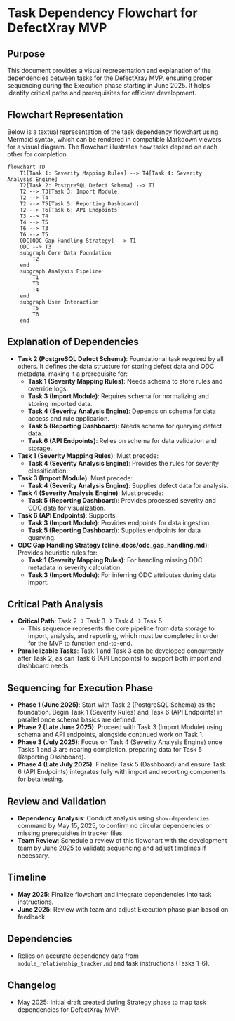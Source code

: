 # Task Dependency Flowchart for DefectXray MVP

## Purpose
This document provides a visual representation and explanation of the dependencies between tasks for the DefectXray MVP, ensuring proper sequencing during the Execution phase starting in June 2025. It helps identify critical paths and prerequisites for efficient development.

## Flowchart Representation
Below is a textual representation of the task dependency flowchart using Mermaid syntax, which can be rendered in compatible Markdown viewers for a visual diagram. The flowchart illustrates how tasks depend on each other for completion.

```mermaid
flowchart TD
    T1[Task 1: Severity Mapping Rules] --> T4[Task 4: Severity Analysis Engine]
    T2[Task 2: PostgreSQL Defect Schema] --> T1
    T2 --> T3[Task 3: Import Module]
    T2 --> T4
    T2 --> T5[Task 5: Reporting Dashboard]
    T2 --> T6[Task 6: API Endpoints]
    T3 --> T4
    T4 --> T5
    T6 --> T3
    T6 --> T5
    ODC[ODC Gap Handling Strategy] --> T1
    ODC --> T3
    subgraph Core Data Foundation
        T2
    end
    subgraph Analysis Pipeline
        T1
        T3
        T4
    end
    subgraph User Interaction
        T5
        T6
    end
```

## Explanation of Dependencies
- **Task 2 (PostgreSQL Defect Schema)**: Foundational task required by all others. It defines the data structure for storing defect data and ODC metadata, making it a prerequisite for:
  - **Task 1 (Severity Mapping Rules)**: Needs schema to store rules and override logs.
  - **Task 3 (Import Module)**: Requires schema for normalizing and storing imported data.
  - **Task 4 (Severity Analysis Engine)**: Depends on schema for data access and rule application.
  - **Task 5 (Reporting Dashboard)**: Needs schema for querying defect data.
  - **Task 6 (API Endpoints)**: Relies on schema for data validation and storage.
- **Task 1 (Severity Mapping Rules)**: Must precede:
  - **Task 4 (Severity Analysis Engine)**: Provides the rules for severity classification.
- **Task 3 (Import Module)**: Must precede:
  - **Task 4 (Severity Analysis Engine)**: Supplies defect data for analysis.
- **Task 4 (Severity Analysis Engine)**: Must precede:
  - **Task 5 (Reporting Dashboard)**: Provides processed severity and ODC data for visualization.
- **Task 6 (API Endpoints)**: Supports:
  - **Task 3 (Import Module)**: Provides endpoints for data ingestion.
  - **Task 5 (Reporting Dashboard)**: Supplies endpoints for data querying.
- **ODC Gap Handling Strategy (cline_docs/odc_gap_handling.md)**: Provides heuristic rules for:
  - **Task 1 (Severity Mapping Rules)**: For handling missing ODC metadata in severity calculation.
  - **Task 3 (Import Module)**: For inferring ODC attributes during data import.

## Critical Path Analysis
- **Critical Path**: Task 2 → Task 3 → Task 4 → Task 5
  - This sequence represents the core pipeline from data storage to import, analysis, and reporting, which must be completed in order for the MVP to function end-to-end.
- **Parallelizable Tasks**: Task 1 and Task 3 can be developed concurrently after Task 2, as can Task 6 (API Endpoints) to support both import and dashboard needs.

## Sequencing for Execution Phase
- **Phase 1 (June 2025)**: Start with Task 2 (PostgreSQL Schema) as the foundation. Begin Task 1 (Severity Rules) and Task 6 (API Endpoints) in parallel once schema basics are defined.
- **Phase 2 (Late June 2025)**: Proceed with Task 3 (Import Module) using schema and API endpoints, alongside continued work on Task 1.
- **Phase 3 (July 2025)**: Focus on Task 4 (Severity Analysis Engine) once Tasks 1 and 3 are nearing completion, preparing data for Task 5 (Reporting Dashboard).
- **Phase 4 (Late July 2025)**: Finalize Task 5 (Dashboard) and ensure Task 6 (API Endpoints) integrates fully with import and reporting components for beta testing.

## Review and Validation
- **Dependency Analysis**: Conduct analysis using `show-dependencies` command by May 15, 2025, to confirm no circular dependencies or missing prerequisites in tracker files.
- **Team Review**: Schedule a review of this flowchart with the development team by June 2025 to validate sequencing and adjust timelines if necessary.

## Timeline
- **May 2025**: Finalize flowchart and integrate dependencies into task instructions.
- **June 2025**: Review with team and adjust Execution phase plan based on feedback.

## Dependencies
- Relies on accurate dependency data from `module_relationship_tracker.md` and task instructions (Tasks 1-6).

## Changelog
- May 2025: Initial draft created during Strategy phase to map task dependencies for DefectXray MVP. 